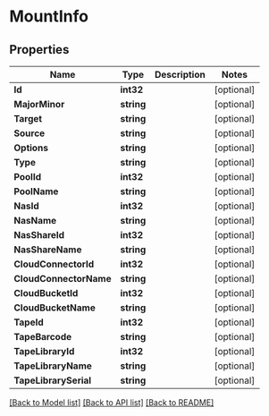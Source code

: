 # MountInfo

## Properties

Name | Type | Description | Notes
------------ | ------------- | ------------- | -------------
**Id** | **int32** |  | [optional] 
**MajorMinor** | **string** |  | [optional] 
**Target** | **string** |  | [optional] 
**Source** | **string** |  | [optional] 
**Options** | **string** |  | [optional] 
**Type** | **string** |  | [optional] 
**PoolId** | **int32** |  | [optional] 
**PoolName** | **string** |  | [optional] 
**NasId** | **int32** |  | [optional] 
**NasName** | **string** |  | [optional] 
**NasShareId** | **int32** |  | [optional] 
**NasShareName** | **string** |  | [optional] 
**CloudConnectorId** | **int32** |  | [optional] 
**CloudConnectorName** | **string** |  | [optional] 
**CloudBucketId** | **int32** |  | [optional] 
**CloudBucketName** | **string** |  | [optional] 
**TapeId** | **int32** |  | [optional] 
**TapeBarcode** | **string** |  | [optional] 
**TapeLibraryId** | **int32** |  | [optional] 
**TapeLibraryName** | **string** |  | [optional] 
**TapeLibrarySerial** | **string** |  | [optional] 

[[Back to Model list]](../README.md#documentation-for-models) [[Back to API list]](../README.md#documentation-for-api-endpoints) [[Back to README]](../README.md)



